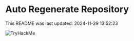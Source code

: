 # Auto Regenerate Repository

This README was last updated: 2024-11-29 13:52:23

 ![TryHackMe](https://tryhackme.com/badge/533634)